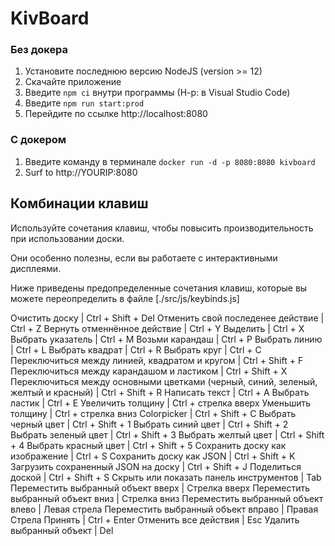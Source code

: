 # KivBoard

### Без докера

1. Установите последнюю версию NodeJS (version >= 12)
2. Скачайте приложение
3. Введите `npm ci` внутри программы (Н-р: в Visual Studio Code)
4. Введите `npm run start:prod`
5. Перейдите по ссылке http://localhost:8080

### С докером

1. Введите команду в терминале `docker run -d -p 8080:8080 kivboard`
2. Surf to http://YOURIP:8080

## Комбинации клавиш

Используйте сочетания клавиш, чтобы повысить производительность при использовании доски.

Они особенно полезны, если вы работаете с интерактивными дисплеями.

Ниже приведены предопределенные сочетания клавиш, которые вы можете переопределить в файле [./src/js/keybinds.js]

Очистить доску                                                                      | Ctrl + Shift + Del
Отменить свой последенее действие                                                   | Ctrl + Z
Вернуть отменнённое действие                                                        | Ctrl + Y
Выделить                                                                            | Ctrl + X
Выбрать указатель                                                                   | Ctrl + M
Возьми карандаш                                                                     | Ctrl + P
Выбрать линию                                                                       | Ctrl + L
Выбрать квадрат                                                                     | Ctrl + R
Выбрать круг                                                                        | Ctrl + C
Переключиться между линией, квадратом и кругом                                      | Ctrl + Shift + F
Переключиться между карандашом и ластиком                                           | Ctrl + Shift + X
Переключиться между основными цветками (черный, синий, зеленый, желтый и красный)   | Ctrl + Shift + R
Написать текст                                                                      | Ctrl + A
Выбрать ластик                                                                      | Ctrl + E
Увеличить толщину                                                                   | Ctrl + стрелка вверх
Уменьшить толщину                                                                   | Ctrl + стрелка вниз
Colorpicker                                                                         | Ctrl + Shift + C
Выбрать черный цвет                                                                 | Ctrl + Shift + 1
Выбрать синий цвет                                                                  | Ctrl + Shift + 2
Выбрать зеленый цвет                                                                | Ctrl + Shift + 3
Выбрать желтый цвет                                                                 | Ctrl + Shift + 4
Выбрать красный цвет                                                                | Ctrl + Shift + 5
Сохранить доску как изображение                                                     | Ctrl + S
Сохранить доску как JSON                                                            | Ctrl + Shift + K
Загрузить сохраненный JSON на доску                                                 | Ctrl + Shift + J
Поделиться доской                                                                   | Ctrl + Shift + S
Скрыть или показать панель инструментов                                             | Tab
Переместить выбранный объект вверх                                                  | Стрелка вверх
Переместить выбранный объект вниз                                                   | Стрелка вниз
Переместить выбранный объект влево                                                  | Левая стрела
Переместить выбранный объект вправо                                                 | Правая Стрела
Принять                                                                             | Ctrl + Enter
Отменить все действия                                                               | Esc
Удалить выбранный объект                                                            | Del

